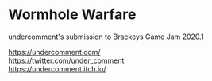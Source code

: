 # Wormhole Warfare

undercomment's submission to Brackeys Game Jam 2020.1

https://undercomment.com/ </br>
https://twitter.com/under_comment </br>
https://undercomment.itch.io/
